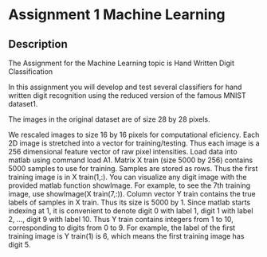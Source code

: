 # Assignment 1 Machine Learning

## Description

The Assignment for the Machine Learning topic is Hand Written Digit Classification

In this assignment you will develop and test several classifiers for hand written digit recognition using the reduced version of the famous MNIST dataset1.

The images in the original dataset are of size 28 by 28 pixels.

We rescaled images to size 16 by 16 pixels for computational eficiency.
Each 2D image is stretched into a vector for training/testing. Thus each image is a 256 dimensional feature vector of raw pixel intensities.
Load data into matlab using command load A1.
Matrix X train (size 5000 by 256) contains 5000 samples to use for training.
Samples are stored as rows.
Thus the first training image is in X train(1,:).
You can visualize any digit image with the provided matlab function showImage.
For example, to see the 7th training image, use showImage(X train(7,:)).
Column vector Y train contains the true labels of samples in X train.
Thus its size is 5000 by 1. Since matlab starts indexing at 1, it is convenient to denote digit 0 with label 1, digit 1 with label 2, ..., digit 9 with label 10.
Thus Y train contains integers from 1 to 10, corresponding to digits from 0 to 9. For example, the label of the first training image is Y train(1) is 6, which means the first training image has digit 5.


